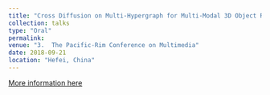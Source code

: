 ```yaml
---
title: "Cross Diffusion on Multi-Hypergraph for Multi-Modal 3D Object Recognition"
collection: talks
type: "Oral"
permalink: 
venue: "3.	The Pacific-Rim Conference on Multimedia"
date: 2018-09-21
location: "Hefei, China"
---
```


[More information here](https://zzz14.github.io/files/CDM-en.pdf)
